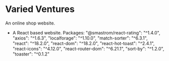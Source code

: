 # Varied Ventures
An online shop website.

* A React based website.
Packages:
    "@smastrom/react-rating": "^1.4.0",
    "axios": "^1.6.3",
    "localforage": "^1.10.0",
    "match-sorter": "^6.3.1",
    "react": "^18.2.0",
    "react-dom": "^18.2.0",
    "react-hot-toast": "^2.4.1",
    "react-icons": "^4.12.0",
    "react-router-dom": "^6.21.1",
    "sort-by": "^1.2.0",
    "toaster": "^0.1.2"
